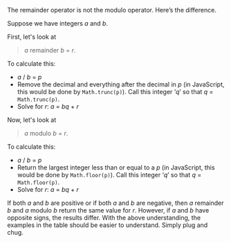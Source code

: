 The remainder operator is not the modulo operator. Here’s the difference.

Suppose we have integers _a_ and _b_.

First, let's look at

> _a_ remainder _b_ = _r_.

To calculate this:
- _a_ / _b_ = _p_
- Remove the decimal and everything after the decimal in _p_ (in JavaScript, this would be done by `Math.trunc(p)`). Call this integer ‘_q_’ so that _q_ = `Math.trunc(p)`.
- Solve for _r_: _a_ = _bq_ + _r_

Now, let's look at

> _a_ modulo _b_ = _r_.

To calculate this:
- _a_ / _b_ = _p_
- Return the largest integer less than or equal to a _p_ (in JavaScript, this would be done by `Math.floor(p)`). Call this integer ‘_q_’ so that _q_ = `Math.floor(p)`.
- Solve for _r_: _a_ = _bq_ + _r_

If both _a_ and _b_ are positive or if both _a_ and _b_ are negative, then _a_ remainder _b_ and _a_ modulo _b_ return the same value for _r_. However, if _a_ and _b_ have opposite signs, the results differ. With the above understanding, the examples in the table should be easier to understand. Simply plug and chug.
